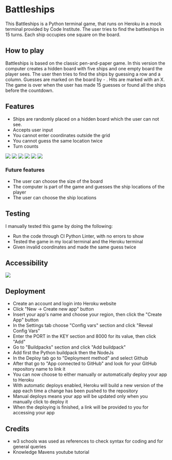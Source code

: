 # Battleships

This Battleships is a Python terminal game, that runs on Heroku in a mock terminal provided by Code Institute.
The user tries to find the battleships in 15 turns. Each ship occupies one square on the board.

## How to play
Battleships is based on the classic pen-and-paper game. 
In this version the computer creates a hidden board with five ships and one empty board the player sees. The user then tries to find the ships by guessing a row and a column. Guesses are marked on the board by - . Hits are marked with an X. The game is over when the user has made 15 guesses or found all the ships before the countdown.

## Features
* Ships are randomly placed on a hidden board which the user can not see. 
* Accepts user input
* You cannot enter coordinates outside the grid
* You cannot guess the same location twice
* Turn counts

<img src="assets/images/welcome.png">
<img src="assets/images/hit.png">
<img src="assets/images/miss.png">
<img src="assets/images/sameguess.png">
<img src="assets/images/invalidguess.png">
<img src="assets/images/missgameover.png">

### Future features
* The user can choose the size of the board
* The computer is part of the game and guesses the ship locations of the player
* The user can choose the ship locations 

## Testing
I manually tested this game by doing the following:
* Run the code through CI Python Linter, with no errors to show
* Tested the game in my local terminal and the Heroku terminal
* Given invalid coordinates and made the same guess twice

## Accessibility

<img src="assets/images/accessibility.png">

## Deployment
* Create an account and login into Heroku website
* Click "New -> Create new app" button
* Insert your app's name and choose your region, then click the "Create App" button
* In the Settings tab choose "Config vars" section and click "Reveal Config Vars"
* Enter the PORT in the KEY section and 8000 for its value, then click "Add"
* Go to "Buildpacks" section and click "Add buildpack"
* Add first the Python buildpack then the NodeJs
* In the Deploy tab go to "Deployment method" and select Github
* After that go to "App connected to GitHub" and look for your GitHub repository name to link it
* You can now choose to either manually or automatically deploy your app to Heroku
* With automatic deploys enabled, Heroku will build a new version of the app each time a change has been pushed to the repository
* Manual deploys means your app will be updated only when you manually click to deploy it
* When the deploying is finished, a link will be provided to you for accessing your app

## Credits
* w3 schools was used as references to check syntax for coding and for general queries
* Knowledge Mavens youtube tutorial